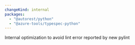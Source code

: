 ```yaml
---
changeKind: internal
packages:
  - "@autorest/python"
  - "@azure-tools/typespec-python"
---
```


Internal optimization to avoid lint error reported by new pylint